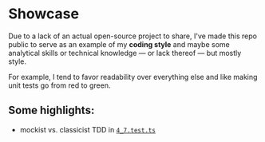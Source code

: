 # Showcase

Due to a lack of an actual open-source project to share, I've made this
repo public to serve as an example of my **coding style** and maybe some
analytical skills or technical knowledge — or lack thereof — but mostly style.

For example, I tend to favor readability over everything else
and like making unit tests go from red to green.

## Some highlights:

- mockist vs. classicist TDD in [`4_7.test.ts`](./4_trees_graphs/4_7.test.ts#L164)
